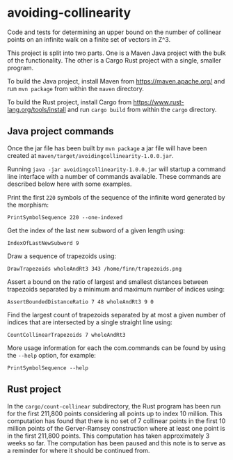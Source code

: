 # avoiding-collinearity
Code and tests for determining an upper bound on the number of collinear points on an infinite walk on a finite set of vectors in Z^3.

This project is split into two parts. One is a Maven Java project with the bulk of the functionality. The other is a Cargo Rust project
with a single, smaller program.

To build the Java project, install Maven from https://maven.apache.org/ and run `mvn package` from within the `maven` directory.

To build the Rust project, install Cargo from https://www.rust-lang.org/tools/install and run `cargo build` from within the `cargo` directory.

## Java project commands

Once the jar file has been built by `mvn package` a jar file will have been created at `maven/target/avoidingcollinearity-1.0.0.jar`.

Running `java -jar avoidingcollinearity-1.0.0.jar` will startup a command line interface with a number of commands available. These
commands are described below here with some examples.

Print the first `220` symbols of the sequence of the infinite word generated by the morphism:

```PrintSymbolSequence 220 --one-indexed```

Get the index of the last new subword of a given length using:

```IndexOfLastNewSubword 9```

Draw a sequence of trapezoids using:

  ```DrawTrapezoids wholeAndRt3 343 /home/finn/trapezoids.png```

Assert a bound on the ratio of largest and smallest distances between trapezoids separated by a minimum and maximum number of indices using:

  ```AssertBoundedDistanceRatio 7 48 wholeAndRt3 9 0```
  
Find the largest count of trapezoids separated by at most a given number of indices that are intersected by a single straight line using:

  ```CountCollinearTrapezoids 7 wholeAndRt3```

More usage information for each the com.commands can be found by using the `--help` option, for example: 

```PrintSymbolSequence --help```


## Rust project

In the `cargo/count-collinear` subdirectory, the Rust program has been run for the first 211,800 points considering all points up to index 10 million. This computation has found that there is no set of 7 collinear points in the first 10 million points of the Gerver-Ramsey construction where at least one point is in the first 211,800 points. This computation has taken approximately 3 weeks so far. The computation has been paused and this note is to serve as a reminder for where it should be continued from.
